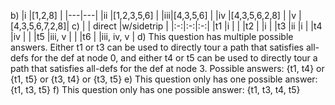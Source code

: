 b) 
|i  |[1,2,8]        |
|---|---|
|ii |[1,2,3,5,6]    |
|iii|[4,3,5,6]      |
|iv |[4,3,5,6,2,8]  |
|v  |[4,3,5,6,7,2,8]|
c)
|   | direct  |w/sidetrip   |
|:-:|:-:|:-:|
|t1   |i   |   |
|t2   |   |i   |
|t3   |ii   |i   |
|t4   |iv   |   |
|t5   |iii, v   |   |
|t6   |   |iii, iv, v   |
d)
This question has multiple possible answers. Either t1 or t3 can be used to directly tour a path that satisfies all-defs for the def at node 0, and either t4 or t5 can be used to directly tour a path that satisfies all-defs for the def at node 3.
Possible answers: {t1, t4} or {t1, t5} or {t3, t4} or {t3, t5}
e)
This question only has one possible answer: {t1, t3, t5}
f)
This question only has one possible answer: {t1, t3, t4, t5}